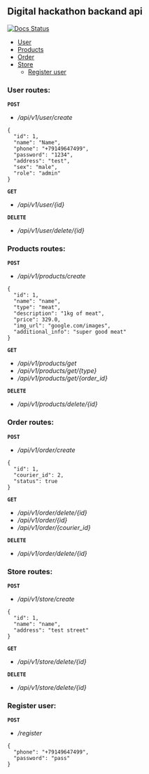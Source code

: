 ## Digital hackathon backand api 

[![Docs Status](https://img.shields.io/badge/Docs-Status-brightgreen.svg?style=flat)](https://github.com/Code7unner/leadersofdigital2020-backend/blob/main/README.md)

<!-- TOC depthFrom:1 depthTo:2 withLinks:1 updateOnSave:1 orderedList:0 -->
- [User](#user-routes)
- [Products](#products-routes)
- [Order](#order-routes)
- [Store](#store-routes)
  - [Register user](#register-user)
<!-- /TOC -->

### User routes:
**`POST`**
+ */api/v1/user/create*
```json5
{
  "id": 1,
  "name": "Name",
  "phone": "+79149647499",
  "password": "1234",
  "address": "test",
  "sex": "male",
  "role": "admin"
}
```

**`GET`**
+ */api/v1/user/{id}* 

**`DELETE`**
+ */api/v1/user/delete/{id}*

### Products routes:
**`POST`**
+ */api/v1/products/create*
```json5
{
  "id": 1,
  "name": "name",
  "type": "meat",
  "description": "1kg of meat",
  "price": 329.0,
  "img_url": "google.com/images",
  "additional_info": "super good meat"
}
```

**`GET`**
+ */api/v1/products/get*
+ */api/v1/products/get/{type}*
+ */api/v1/products/get/{order_id}*

**`DELETE`**
+ */api/v1/products/delete/{id}*

### Order routes:
**`POST`**
+ */api/v1/order/create*
```json5
{
  "id": 1,
  "courier_id": 2,
  "status": true
}
```

**`GET`**
+ */api/v1/order/delete/{id}*
+ */api/v1/order/{id}* 
+ */api/v1/order/{courier_id}* 

**`DELETE`**
+ */api/v1/order/delete/{id}*

### Store routes:
**`POST`**
+ */api/v1/store/create*
```json5
{
  "id": 1,
  "name": "name",
  "address": "test street"
}
```

**`GET`**
+ */api/v1/store/delete/{id}*

**`DELETE`**
+ */api/v1/store/delete/{id}*

### Register user:
**`POST`**
+ */register*
```json5
{
  "phone": "+79149647499",
  "password": "pass"
}
```
